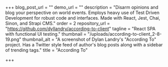 +++
blog_post_url = ""
demo_url = ""
description = "Disarm opinions and blog your perspective on world events. Employs heavy use of Test Driven Development for robust code and interfaces. Made with React, Jest, Chai, Sinon, and Strapi CMS."
order = 2
repository_url = "https://github.com/dyllandry/according-to-client"
tagline = "React SPA with functional UI testing."
thumbnail = "/uploads/according-to-client_2-8-19.png"
thumbnail_alt = "A screenshot of Dylan Landry's \"According To\" project. Has a Twitter style feed of author's blog posts along with a sidebar of trending tags."
title = "According To"

+++
